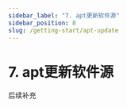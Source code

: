 ```yaml
---
sidebar_label: "7. apt更新软件源"
sidebar_position: 8
slug: /getting-start/apt-update
---
```


# 7. apt更新软件源
后续补充